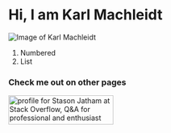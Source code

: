 # Hi, I am Karl Machleidt

![Image of Karl Machleidt](https://github.com/StasonJatham/me/blob/master/assets/css/IMG_7364_freigestellt.png)

1. Numbered
2. List



### Check me out on other pages
<a href="https://stackoverflow.com/users/13264448/stason-jatham"><img src="https://stackoverflow.com/users/flair/13264448.png" width="208" height="58" alt="profile for Stason Jatham at Stack Overflow, Q&amp;A for professional and enthusiast programmers" title="profile for Stason Jatham at Stack Overflow, Q&amp;A for professional and enthusiast programmers"></a>


